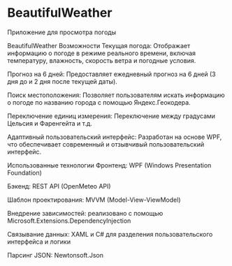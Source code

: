 # BeautifulWeather
Приложение для просмотра погоды


BeautifulWeather
Возможности
Текущая погода: Отображает информацию о погоде в режиме реального времени, включая температуру, влажность, скорость ветра и погодные условия.

Прогноз на 6 дней: Предоставляет ежедневный прогноз на 6 дней (3 дня до и 2 дня после текущей даты).

Поиск местоположения: Позволяет пользователям искать информацию о погоде по названию города с помощью Яндекс.Геокодера.

Переключение единиц измерения: Переключение между градусами Цельсия и Фаренгейта и т.д.

Адаптивный пользовательский интерфейс: Разработан на основе WPF, что обеспечивает современный и отзывчивый пользовательский интерфейс.

Использованные технологии
Фронтенд: WPF (Windows Presentation Foundation)

Бэкенд: REST API (OpenMeteo API)

Шаблон проектирования: MVVM (Model-View-ViewModel)

Внедрение зависимостей: реализовано с помощью Microsoft.Extensions.DependencyInjection

Связывание данных: XAML и C# для разделения пользовательского интерфейса и логики

Парсинг JSON: Newtonsoft.Json
